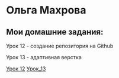 

# Ольга Махрова
## Мои домашние задания:


Урок 12 - создание репозитория на Github

Урок 13 - адаптивная верстка


[Урок 12](https://github.com/OlgaMakhrova/OlgaMakhrova.github.io/ "создание репозитория на Github")
[Урок_13](https://github.com/OlgaMakhrova/OlgaMakhrova.github.io/ "адаптивная верстка") 
